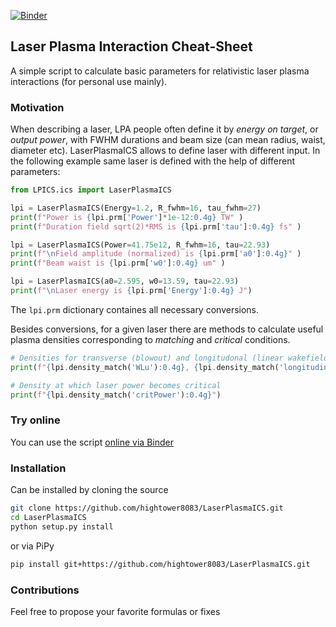 [![Binder](https://mybinder.org/badge_logo.svg)](https://mybinder.org/v2/gh/hightower8083/LaserPlasmaICS.git/master?filepath=.%2Fexample%2FExample.ipynb)

## Laser Plasma Interaction Cheat-Sheet

A simple script to calculate basic parameters for relativistic laser plasma interactions (for 
personal use mainly). 

### Motivation

When describing a laser, LPA people often define it by _energy on target_, or _output power_, 
with FWHM durations and beam size (can mean radius, waist, diameter etc). LaserPlasmaICS allows 
to define laser with different input. In the following example same laser is defined with the help 
of different parameters:

```python
from LPICS.ics import LaserPlasmaICS

lpi = LaserPlasmaICS(Energy=1.2, R_fwhm=16, tau_fwhm=27)
print(f"Power is {lpi.prm['Power']*1e-12:0.4g} TW" )
print(f"Duration field sqrt(2)*RMS is {lpi.prm['tau']:0.4g} fs" )

lpi = LaserPlasmaICS(Power=41.75e12, R_fwhm=16, tau=22.93)
print(f"\nField amplitude (normalized) is {lpi.prm['a0']:0.4g}" )
print(f"Beam waist is {lpi.prm['w0']:0.4g} um" )

lpi = LaserPlasmaICS(a0=2.595, w0=13.59, tau=22.93)
print(f"\nLaser energy is {lpi.prm['Energy']:0.4g} J")
```
The `lpi.prm` dictionary containes all necessary conversions. 

Besides conversions, for a given laser there are methods to calculate useful plasma densities 
corresponding to _matching_ and _critical_ conditions.
```python
# Densities for transverse (blowout) and longitudonal (linear wakefield)
print(f"{lpi.density_match('WLu'):0.4g}, {lpi.density_match('longitudinal'):0.4g}")

# Density at which laser power becomes critical
print(f"{lpi.density_match('critPower'):0.4g}")
```

### Try online

You can use the script [online via Binder](https://mybinder.org/v2/gh/hightower8083/LaserPlasmaICS.git/master?filepath=.%2Fexample%2FExample.ipynb)

### Installation

Can be installed by cloning the source 
```bash
git clone https://github.com/hightower8083/LaserPlasmaICS.git
cd LaserPlasmaICS
python setup.py install
```
or via PiPy
```bash
pip install git+https://github.com/hightower8083/LaserPlasmaICS.git
```

### Contributions

Feel free to propose your favorite formulas or fixes
